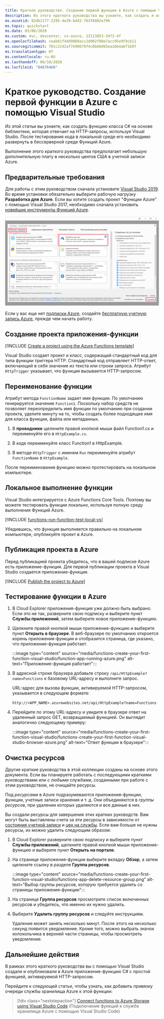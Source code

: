 ```yaml
---
title: Краткое руководство. Создание первой функции в Azure с помощью Visual Studio
description: Из этого краткого руководства вы узнаете, как создать и опубликовать Функцию Azure, активируемую HTTP-запросом, с помощью Visual Studio.
ms.assetid: 82db1177-2295-4e39-bd42-763f6082e796
ms.topic: quickstart
ms.date: 03/06/2020
ms.custom: mvc, devcenter, vs-azure, 23113853-34f2-4f
ms.openlocfilehash: ceab81f4dd9089acc2d902f80e7acc95e9f9cb11
ms.sourcegitcommit: f01c2142af7e90679f4c6b60d03ea16b4abf1b97
ms.translationtype: HT
ms.contentlocale: ru-RU
ms.lasthandoff: 06/10/2020
ms.locfileid: "84676460"
---
```

# <a name="quickstart-create-your-first-function-in-azure-using-visual-studio"></a>Краткое руководство. Создание первой функции в Azure с помощью Visual Studio

Из этой статьи вы узнаете, как создать функцию класса C# на основе библиотеки, которая отвечает на HTTP-запросы, используя Visual Studio. После тестирования кода в локальной среде его необходимо развернуть в бессерверной среде Функций Azure.  

Выполнение этого краткого руководства предполагает небольшую дополнительную плату в несколько центов США в учетной записи Azure.

## <a name="prerequisites"></a>Предварительные требования

Для работы с этим руководством сначала установите [Visual Studio 2019](https://azure.microsoft.com/downloads/). Во время установки обязательно выберите рабочую нагрузку **Разработка для Azure**. Если вы хотите создать проект "Функции Azure" с помощью Visual Studio 2017, необходимо сначала установить [новейшие инструменты Функций Azure](functions-develop-vs.md#check-your-tools-version).

![Установка Visual Studio с рабочей нагрузкой разработки в Azure](media/functions-create-your-first-function-visual-studio/functions-vs-workloads.png)

Если у вас еще нет [подписки Azure](../guides/developer/azure-developer-guide.md#understanding-accounts-subscriptions-and-billing), создайте [бесплатную учетную запись Azure](https://azure.microsoft.com/free/dotnet/), прежде чем начать работу.

## <a name="create-a-function-app-project"></a>Создание проекта приложения-функции

[!INCLUDE [Create a project using the Azure Functions template](../../includes/functions-vstools-create.md)]

Visual Studio создает проект и класс, содержащий стандартный код для типа функции триггера HTTP. Стандартный код отправляет HTTP-ответ, включающий в себя значение из текста или строки запроса. Атрибут `HttpTrigger` указывает, что функция вызывается HTTP-запросом. 

## <a name="rename-the-function"></a>Переименование функции

Атрибут метода `FunctionName` задает имя функции. По умолчанию генерируется значение `Function1`. Поскольку набор средств не позволяет переопределить имя функции по умолчанию при создании проекта, уделите минуту на то, чтобы создать более подходящее имя для класса функции, файла или метаданных.

1. В **проводнике** щелкните правой кнопкой мыши файл Function1.cs и переименуйте его в `HttpExample.cs`.

1. В коде переименуйте класс Function1 в HttpExample.

1. В методе `HttpTrigger` с именем `Run` переименуйте атрибут `FunctionName` в `HttpExample`.

После переименования функцию можно протестировать на локальном компьютере.

## <a name="run-the-function-locally"></a>Локальное выполнение функции

Visual Studio интегрируется с Azure Functions Core Tools. Поэтому вы можете тестировать функции локально, используя полную среду выполнения Функций Azure.  

[!INCLUDE [functions-run-function-test-local-vs](../../includes/functions-run-function-test-local-vs.md)]

Убедившись, что функция выполняется правильно на локальном компьютере, опубликуйте проект в Azure.

## <a name="publish-the-project-to-azure"></a>Публикация проекта в Azure

Перед публикацией проекта убедитесь, что в вашей подписке Azure есть приложение-функция. Для первой публикации проекта в Visual Studio создается приложение-функция.

[!INCLUDE [Publish the project to Azure](../../includes/functions-vstools-publish.md)]

## <a name="test-your-function-in-azure"></a>Тестирование функции в Azure

1. В Cloud Explorer приложения-функция уже должно быть выбрано. Если это не так, разверните свою подписку и выберите пункт **Службы приложений**, затем выберите новое приложение-функцию.

1. Щелкните правой кнопкой мыши приложение-функцию и выберите пункт **Открыть в браузере**. В веб-браузере по умолчанию откроется корень приложения-функции и отобразится страница, где указано, что приложение-функция работает. 

    :::image type="content" source="media/functions-create-your-first-function-visual-studio/function-app-running-azure.png" alt-text="Приложение-функция работает":::

1. В адресной строке браузера добавьте строку `/api/HttpExample?name=Functions` к базовому URL-адресу и выполните запрос.

    URL-адрес для вызова функции, активируемой HTTP-запросом, указывается в следующем формате:

    `http://<APP_NAME>.azurewebsites.net/api/HttpExample?name=Functions`

2. Перейдите по этому URL-адресу и увидите в браузере ответ на удаленный запрос GET, возвращаемый функцией. Он выглядит аналогично следующему примеру:

    :::image type="content" source="media/functions-create-your-first-function-visual-studio/functions-create-your-first-function-visual-studio-browser-azure.png" alt-text="Ответ функции в браузере":::

## <a name="clean-up-resources"></a>Очистка ресурсов

Другие краткие руководства в этой коллекции созданы на основе этого документа. Если вы планируете работать с последующими краткими руководствами или с любыми службами, созданными при работе с этим руководством, не очищайте ресурсы.

Под *ресурсами* в Azure подразумеваются приложения-функции, функции, учетные записи хранения и т. д. Они объединяются в *группы ресурсов*, при удалении которых удаляются и все данные в них. 

Вы создали ресурсы для завершения этих кратких руководств. Вам могут быть выставлены счета за эти ресурсы в зависимости от [состояния учетной записи](https://azure.microsoft.com/account/) и [цен на службы](https://azure.microsoft.com/pricing/). Если вам больше не нужны ресурсы, их можно удалить следующим образом:

1. В Cloud Explorer разверните свою подписку и выберите пункт **Службы приложений**, щелкните правой кнопкой мыши приложение-функцию и выберите пункт **Открыть на портале**. 

1. На странице приложения-функции выберите вкладку **Обзор**, а затем щелкните ссылку в разделе **Группа ресурсов**.

   :::image type="content" source="media/functions-create-your-first-function-visual-studio/functions-app-delete-resource-group.png" alt-text="Выбор группы ресурсов, которую требуется удалить со страницы приложения-функции":::

2. На странице **Группа ресурсов** просмотрите список включенных ресурсов и убедитесь, что именно их нужно удалить.
 
3. Выберите **Удалить группу ресурсов** и следуйте инструкциям.

   Удаление может занять несколько минут. После этого на несколько секунд появится уведомление. Кроме того, можно выбрать значок колокольчика в верхней части страницы, чтобы просмотреть уведомление.

## <a name="next-steps"></a>Дальнейшие действия

В рамках этого краткого руководства вы с помощью Visual Studio создали и опубликовали в Azure приложение-функцию C# с простой функцией, активируемой HTTP-запросом. 

Перейдите к следующей статье, чтобы узнать, как добавить привязку очереди службы хранилища Azure к этой функции:
> [!div class="nextstepaction"]
> [Connect functions to Azure Storage using Visual Studio Code](functions-add-output-binding-storage-queue-vs.md) (Подключение функций к службе хранилища Azure с помощью Visual Studio Code)

